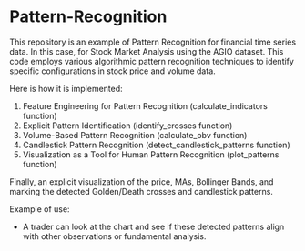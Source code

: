 # Pattern-Recognition
This repository is an example of Pattern Recognition for financial time series data. In this case, for Stock Market Analysis using the AGIO dataset.
This code employs various algorithmic pattern recognition techniques to identify specific configurations in stock price and volume data.

Here is how it is implemented:
1) Feature Engineering for Pattern Recognition (calculate_indicators function)
2) Explicit Pattern Identification (identify_crosses function)
3) Volume-Based Pattern Recognition (calculate_obv function)
4) Candlestick Pattern Recognition (detect_candlestick_patterns function)
5) Visualization as a Tool for Human Pattern Recognition (plot_patterns function)

Finally, an explicit visualization of the price, MAs, Bollinger Bands, and marking the detected Golden/Death crosses and candlestick patterns.

Example of use:
- A trader can look at the chart and see if these detected patterns align with other observations or fundamental analysis.
